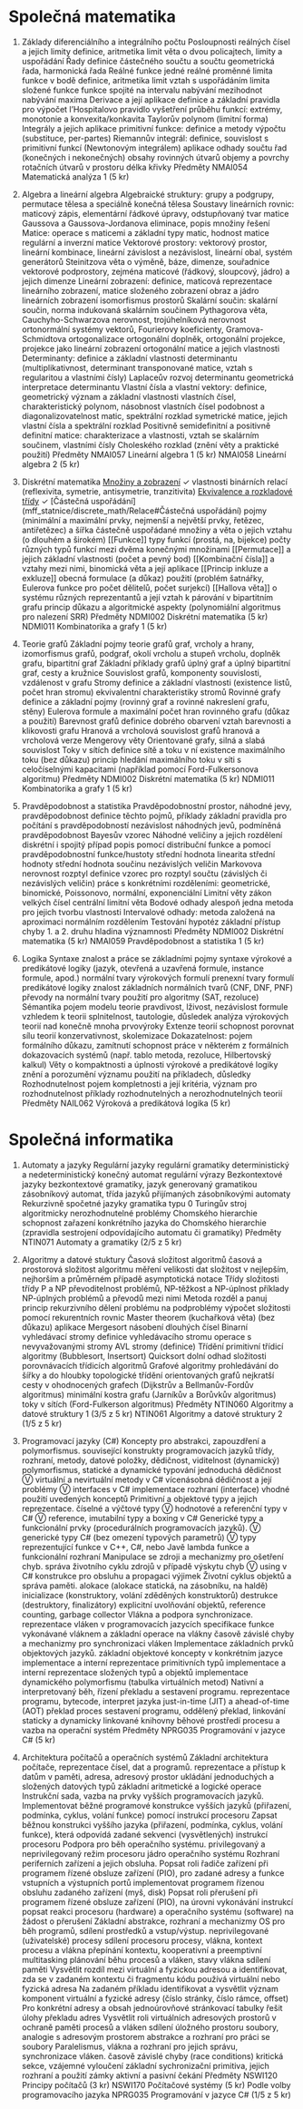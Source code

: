 # Společná matematika
1. Základy diferenciálního a integrálního počtu
	 Posloupnosti reálných čísel a jejich limity
		definice, aritmetika limit
		věta o dvou policajtech, limity a uspořádání
	 Řady
		definice částečného součtu a součtu
		geometrická řada, harmonická řada
	Reálné funkce jedné reálné proměnné
		limita funkce v bodě
		definice, aritmetika limit
		vztah s uspořádáním
		limita složené funkce
		funkce spojité na intervalu
		nabývání mezihodnot
		nabývání maxima
	Derivace a její aplikace
		definice a základní pravidla pro výpočet
		l’Hospitalovo pravidlo
		vyšetření průběhu funkcí: extrémy, monotonie a konvexita/konkavita
		Taylorův polynom (limitní forma)
	Integrály a jejich aplikace
		primitivní funkce: definice a metody výpočtu (substituce, per-partes)
		Riemannův integrál: definice, souvislost s primitivní funkcí (Newtonovým integrálem)
		aplikace
		odhady součtu řad (konečných i nekonečných)
		obsahy rovinných útvarů
		objemy a povrchy rotačních útvarů v prostoru
		délka křivky
Předměty
	NMAI054 Matematická analýza 1 (5 kr)
	
2. Algebra a lineární algebra
	Algebraické struktury:
		grupy a podgrupy, permutace
		tělesa a speciálně konečná tělesa
	Soustavy lineárních rovnic:
		maticový zápis, elementární řádkové úpravy, odstupňovaný tvar matice
		Gaussova a Gaussova-Jordanova eliminace, popis množiny řešení
	 Matice:
		operace s maticemi a základní typy matic, hodnost matice
		regulární a inverzní matice
	Vektorové prostory:
		vektorový prostor, lineární kombinace, lineární závislost a nezávislost, lineární obal, systém generátorů
		Steinitzova věta o výměně, báze, dimenze, souřadnice
		vektorové podprostory, zejména maticové (řádkový, sloupcový, jádro) a jejich dimenze
	Lineární zobrazení:
		definice, maticová reprezentace lineárního zobrazení, matice složeného zobrazení
		obraz a jádro lineárních zobrazení
		isomorfismus prostorů
	Skalární součin:
		skalární součin, norma indukovaná skalárním součinem
		Pythagorova věta, Cauchyho-Schwarzova nerovnost, trojúhelníková nerovnost
		ortonormální systémy vektorů, Fourierovy koeficienty, Gramova-Schmidtova ortogonalizace
		ortogonální doplněk, ortogonální projekce, projekce jako lineární zobrazení
		ortogonální matice a jejich vlastnosti
	Determinanty:
		definice a základní vlastnosti determinantu (multiplikativnost, determinant transponované matice, vztah s regularitou a vlastními čísly)
		Laplaceův rozvoj determinantu
		geometrická interpretace determinantu
	Vlastní čísla a vlastní vektory:
		definice, geometrický význam a základní vlastnosti vlastních čísel, charakteristický polynom, násobnost vlastních čísel
		podobnost a diagonalizovatelnost matic, spektrální rozklad
		symetrické matice, jejich vlastní čísla a spektrální rozklad
	Positivně semidefinitní a positivně definitní matice:
		charakterizace a vlastnosti, vztah se skalárním součinem, vlastními čísly
		Choleského rozklad (znění věty a praktické použití)
Předměty
	NMAI057 Lineární algebra 1 (5 kr)
	NMAI058 Lineární algebra 2 (5 kr)
	
3. Diskrétní matematika
	[Množiny a zobrazení](mff_statnice/discrete_math/Množiny%20a%20zobrazení.md#Relace) ✓
		vlastnosti binárních relací (reflexivita, symetrie, antisymetrie, tranzitivita)
	[Ekvivalence a rozkladové třídy](mff_statnice/discrete_math/Množiny%20a%20zobrazení.md#Ekvivalence) ✓
	[Částečná uspořádání](mff_statnice/discrete_math/Relace#Částečná uspořádání) 
		pojmy (minimální a maximální prvky, nejmenší a největší prvky, řetězec, antiřetězec)
		a šířka částečně uspořádané množiny a věta o jejich vztahu (o dlouhém a širokém)
	[[Funkce]]
		typy funkcí (prostá, na, bijekce)
		počty různých typů funkcí mezi dvěma konečnými množinami
	[[Permutace]] a jejich základní vlastnosti (počet a pevný bod)
	[[Kombinační čísla]] a vztahy mezi nimi, binomická věta a její aplikace
	[[Princip inkluze a exkluze]]
		obecná formulace (a důkaz)
		použití (problém šatnářky, Eulerova funkce pro počet dělitelů, počet surjekcí)
	[[Hallova věta]] o systému různých reprezentantů a její vztah k párování v bipartitním grafu
		princip důkazu a algoritmické aspekty (polynomiální algoritmus pro nalezení SRR)
Předměty
	NDMI002 Diskrétní matematika (5 kr)
	NDMI011 Kombinatorika a grafy 1 (5 kr)
	
4. Teorie grafů
	Základní pojmy teorie grafů
		graf, vrcholy a hrany, izomorfismus grafů, podgraf, okolí vrcholu a stupeň vrcholu, doplněk grafu, bipartitní graf
	Základní příklady grafů
		úplný graf a úplný bipartitní graf, cesty a kružnice
	Souvislost grafů, komponenty souvislosti, vzdálenost v grafu
	Stromy
		definice a základní vlastnosti (existence listů, počet hran stromu)
		ekvivalentní charakteristiky stromů
	Rovinné grafy
		definice a základní pojmy (rovinný graf a rovinné nakreslení grafu, stěny)
		Eulerova formule a maximální počet hran rovinného grafu (důkaz a použití)
	Barevnost grafů
		definice dobrého obarvení
		vztah barevnosti a klikovosti grafu
	Hranová a vrcholová souvislost grafů
		hranová a vrcholová verze Mengerovy věty
	Orientované grafy, silná a slabá souvislost
	Toky v sítích
		definice sítě a toku v ní
		existence maximálního toku (bez důkazu)
		princip hledání maximálního toku v síti s celočíselnými kapacitami (například pomocí Ford-Fulkersonova algoritmu)
Předměty
	NDMI002 Diskrétní matematika (5 kr)
	NDMI011 Kombinatorika a grafy 1 (5 kr)
	
5. Pravděpodobnost a statistika
	Pravděpodobnostní prostor, náhodné jevy, pravděpodobnost
		definice těchto pojmů, příklady
		základní pravidla pro počítání s pravděpodobností
		nezávislost náhodných jevů, podmíněná pravděpodobnost
		Bayesův vzorec
	Náhodné veličiny a jejich rozdělení
		diskrétní i spojitý případ
		popis pomocí distribuční funkce a pomocí pravděpodobnostní funkce/hustoty
		střední hodnota
			linearita střední hodnoty
			střední hodnota součinu nezávislých veličin
			Markovova nerovnost
		rozptyl
			definice
			vzorec pro rozptyl součtu (závislých či nezávislých veličin)
		práce s konkrétními rozděleními: geometrické, binomické, Poissonovo, normální, exponenciální
	Limitní věty
		zákon velkých čísel
		centrální limitní věta
	Bodové odhady
		alespoň jedna metoda pro jejich tvorbu
		vlastnosti
	Intervalové odhady: metoda založená na aproximaci normálním rozdělením
		Testování hypotéz
		základní přístup
		chyby 1. a 2. druhu
		hladina významnosti
Předměty
	NDMI002 Diskrétní matematika (5 kr)
	NMAI059 Pravděpodobnost a statistika 1 (5 kr)
	
6. Logika
	Syntaxe
		znalost a práce se základními pojmy syntaxe výrokové a predikátové logiky (jazyk, otevřená a uzavřená formule, instance formule, apod.)
		normální tvary výrokových formulí
			prenexní tvary formulí predikátové logiky
			znalost základních normálních tvarů (CNF, DNF, PNF)
			převody na normální tvary
			použití pro algoritmy (SAT, rezoluce)
	Sémantika
		pojem modelu teorie
		pravdivost, lživost, nezávislost formule vzhledem k teorii
		splnitelnost, tautologie, důsledek
		analýza výrokových teorií nad konečně mnoha prvovýroky
	Extenze teorií
		schopnost porovnat sílu teorií
		konzervativnost, skolemizace
	Dokazatelnost:
		pojem formálního důkazu, zamítnutí
		schopnost práce v některém z formálních dokazovacích systémů (např. tablo metoda, rezoluce, Hilbertovský kalkul)
	Věty o kompaktnosti a úplnosti výrokové a predikátové logiky
		znění a porozumění významu
		použití na příkladech, důsledky
	Rozhodnutelnost
		pojem kompletnosti a její kritéria, význam pro rozhodnutelnost
		příklady rozhodnutelných a nerozhodnutelných teorií
Předměty
	NAIL062 Výroková a predikátová logika (5 kr)

# Společná informatika
1. Automaty a jazyky
	Regulární jazyky
		regulární gramatiky
		deterministický a nedeterministický konečný automat
		regulární výrazy
	Bezkontextové jazyky
		bezkontextové gramatiky, jazyk generovaný gramatikou
		zásobníkový automat, třída jazyků přijímaných zásobníkovými automaty
	Rekurzivně spočetné jazyky
		gramatika typu 0
	Turingův stroj
		algoritmicky nerozhodnutelné problémy
	Chomského hierarchie
		schopnost zařazení konkrétního jazyka do Chomského hierarchie (zpravidla sestrojení odpovídajícího automatu či gramatiky)
Předměty
	NTIN071 Automaty a gramatiky (2/5 z 5 kr)
	
2. Algoritmy a datové stuktury
	Časová složitost algoritmů
		časová a prostorová složitost algoritmu
		měření velikosti dat
		složitost v nejlepším, nejhorším a průměrném případě
		asymptotická notace
	Třídy složitosti
		třídy P a NP
		převoditelnost problémů, NP-těžkost a NP-úplnost
		příklady NP-úplných problémů a převodů mezi nimi
	Metoda rozděl a panuj
		princip rekurzivního dělení problému na podproblémy
		výpočet složitosti pomocí rekurentních rovnic
		Master theorem (kuchařková věta) (bez důkazu)
		aplikace
			Mergesort
			násobení dlouhých čísel
	Binarní vyhledávací stromy
		definice vyhledávacího stromu
		operace s nevyvažovanými stromy
		AVL stromy (definice)
	Třídění
		primitivní třídicí algoritmy (Bubblesort, Insertsort)
		Quicksort
		dolní odhad složitosti porovnávacích třídicích algoritmů
	Grafové algoritmy
		prohledávání do šířky a do hloubky
		topologické třídění orientovaných grafů
		nejkratší cesty v ohodnocených grafech (Dijkstrův a Bellmanův-Fordův algoritmus)
		minimální kostra grafu (Jarníkův a Borůvkův algoritmus)
		toky v sítích (Ford-Fulkerson algoritmus)
Předměty
	NTIN060 Algoritmy a datové struktury 1 (3/5 z 5 kr)
	NTIN061 Algoritmy a datové struktury 2 (1/5 z 5 kr)
	
3. Programovací jazyky (C#)
	Koncepty pro abstrakci, zapouzdření a polymorfismus.
		související konstrukty programovacích jazyků
			třídy, rozhraní, metody, datové položky, dědičnost, viditelnost
		(dynamický) polymorfismus, statické a dynamické typování
		jednoduchá dědičnost
			Ⓥ virtuální a nevirtuální metody v C#
		vícenásobná dědičnost a její problémy
			Ⓥ interfaces v C#
		implementace rozhraní (interface)
		vhodné použití uvedených konceptů
	Primitivní a objektové typy a jejich reprezentace.
		číselné a výčtové typy
		Ⓥ hodnotové a referenční typy v C#
		Ⓥ reference, imutabilní typy a boxing v C#
	Generické typy a funkcionální prvky (procedurálních programovacích jazyků).
		Ⓥ generické typy C# (bez omezení typových parametrů)
		Ⓥ typy reprezentující funkce v C++, C#, nebo Javě
		lambda funkce a funkcionální rozhraní
	Manipulace se zdroji a mechanizmy pro ošetření chyb.
		správa životního cyklu zdrojů v případě výskytu chyb
			Ⓥ using v C#
		konstrukce pro obsluhu a propagaci výjimek
	Životní cyklus objektů a správa paměti.
		alokace (alokace statická, na zásobníku, na haldě)
		inicializace (konstruktory, volání zděděných konstruktorů)
		destrukce (destruktory, finalizátory)
		explicitní uvolňování objektů, reference counting, garbage collector
	Vlákna a podpora synchronizace.
		reprezentace vláken v programovacích jazycích
		specifikace funkce vykonávané vláknem a základní operace na vlákny
		časově závislé chyby a mechanizmy pro synchronizaci vláken
	Implementace základních prvků objektových jazyků.
		základní objektové koncepty v konkrétním jazyce
		implementace a interní reprezentace primitivních typů
		implementace a interní reprezentace složených typů a objektů
		implementace dynamického polymorfismu (tabulka virtuálních metod)
	Nativní a interpretovaný běh, řízení překladu a sestavení programu.
		reprezentace programu, bytecode, interpret jazyka
		just-in-time (JIT) a ahead-of-time (AOT) překlad
		proces sestavení programu, oddělený překlad, linkování
		staticky a dynamicky linkované knihovny
		běhové prostředí procesu a vazba na operační systém
Předměty
	NPRG035 Programování v jazyce C# (5 kr)
		
4. Architektura počítačů a operačních systémů
	Základní architektura počítače, reprezentace čísel, dat a programů.
		reprezentace a přístup k datům v paměti, adresa, adresový prostor
		ukládání jednoduchých a složených datových typů
		základní aritmetické a logické operace
	Instrukční sada, vazba na prvky vyšších programovacích jazyků.
		Implementovat běžné programové konstrukce vyšších jazyků (přiřazení, podmínka, cyklus, volání funkce) pomocí instrukcí procesoru
		Zapsat běžnou konstrukci vyššího jazyka (přiřazení, podmínka, cyklus, volání funkce), která odpovídá zadané sekvenci (vysvětlených) instrukcí procesoru
	Podpora pro běh operačního systému.
		privilegovaný a neprivilegovaný režim procesoru
		jádro operačního systému
	Rozhraní periferních zařízení a jejich obsluha.
		Popsat roli řadiče zařízení při programem řízené obsluze zařízení (PIO), pro zadané adresy a funkce vstupních a výstupních portů implementovat programem řízenou obsluhu zadaného zařízení (myš, disk)
		Popsat roli přerušení při programem řízené obsluze zařízení (PIO), na úrovni vykonávání instrukcí popsat reakci procesoru (hardware) a operačního systému (software) na žádost o přerušení
	Základní abstrakce, rozhraní a mechanizmy OS pro běh programů, sdílení prostředků a vstup/výstup.
		neprivilegované (uživatelské) procesy
		sdílení procesoru
			procesy, vlákna, kontext procesu a vlákna
			přepínání kontextu, kooperativní a preemptivní multitasking
			plánování běhu procesů a vláken, stavy vlákna
		sdílení paměti
			Vysvětlit rozdíl mezi virtuální a fyzickou adresou a identifikovat, zda se v zadaném kontextu či fragmentu kódu používá virtuální nebo fyzická adresa
			Na zadaném příkladu identifikovat a vysvětlit význam komponent virtuální a fyzické adresy (číslo stránky, číslo rámce, offset)
			Pro konkrétní adresy a obsah jednoúrovňové stránkovací tabulky řešit úlohy překladu adres
			Vysvětlit roli virtuálních adresových prostorů v ochraně paměti procesů a vláken
		sdílení úložného prostoru
			soubory, analogie s adresovým prostorem
			abstrakce a rozhraní pro práci se soubory
	Paralelismus, vlákna a rozhraní pro jejich správu, synchronizace vláken.
		časově závislé chyby (race conditions)
		kritická sekce, vzájemné vyloučení
		základní sychronizační primitiva, jejich rozhraní a použití
			zámky
			aktivní a pasivní čekání
Předměty
	NSWI120 Principy počítačů (3 kr)
	NSWI170 Počítačové systémy (5 kr)
Podle volby programovacího jazyka
	NPRG035 Programování v jazyce C# (1/5 z 5 kr)
	